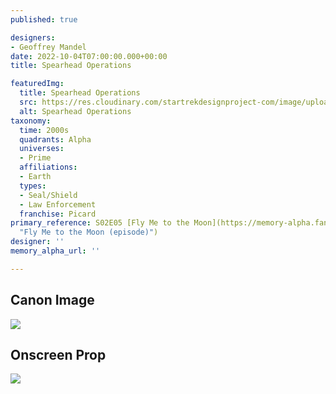 ```yaml
---
published: true

designers:
- Geoffrey Mandel
date: 2022-10-04T07:00:00.000+00:00
title: Spearhead Operations

featuredImg:
  title: Spearhead Operations
  src: https://res.cloudinary.com/startrekdesignproject-com/image/upload/v1664930360/Spearhead-Operations.png
  alt: Spearhead Operations
taxonomy:
  time: 2000s
  quadrants: Alpha
  universes:
  - Prime
  affiliations:
  - Earth
  types:
  - Seal/Shield
  - Law Enforcement
  franchise: Picard
primary_reference: S02E05 [Fly Me to the Moon](https://memory-alpha.fandom.com/wiki/Fly_Me_to_the_Moon_(episode)
  "Fly Me to the Moon (episode)")
designer: ''
memory_alpha_url: ''

---
```

## Canon Image

![](https://res.cloudinary.com/startrekdesignproject-com/image/upload/v1664930360/Spearhead-Operations_PCD-1.jpg)

## Onscreen Prop

![](https://res.cloudinary.com/startrekdesignproject-com/image/upload/v1669773958/Spearhead-Operations-Prop.jpg)